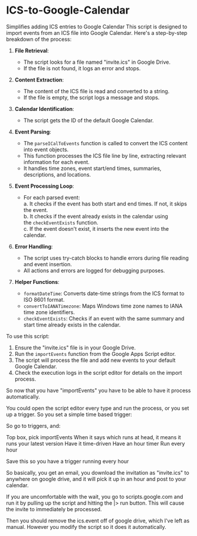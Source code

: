# ICS-to-Google-Calendar
Simplifies adding ICS entries to Google Calendar
This script is designed to import events from an ICS file into Google Calendar. Here's a step-by-step breakdown of the process:

1. **File Retrieval**:
    
    - The script looks for a file named "invite.ics" in Google Drive.
    - If the file is not found, it logs an error and stops.
    
2. **Content Extraction**:
    
    - The content of the ICS file is read and converted to a string.
    - If the file is empty, the script logs a message and stops.
    
3. **Calendar Identification**:
    
    - The script gets the ID of the default Google Calendar.
    
4. **Event Parsing**:
    
    - The `parseICalToEvents` function is called to convert the ICS content into event objects.
    - This function processes the ICS file line by line, extracting relevant information for each event.
    - It handles time zones, event start/end times, summaries, descriptions, and locations.
    
5. **Event Processing Loop**:
    
    - For each parsed event:  
        a. It checks if the event has both start and end times. If not, it skips the event.  
        b. It checks if the event already exists in the calendar using the `checkEventExists` function.  
        c. If the event doesn't exist, it inserts the new event into the calendar.
    
6. **Error Handling**:
    
    - The script uses try-catch blocks to handle errors during file reading and event insertion.
    - All actions and errors are logged for debugging purposes.
    
7. **Helper Functions**:
    
    - `formatDateTime`: Converts date-time strings from the ICS format to ISO 8601 format.
    - `convertToIANATimezone`: Maps Windows time zone names to IANA time zone identifiers.
    - `checkEventExists`: Checks if an event with the same summary and start time already exists in the calendar.
    

To use this script:

1. Ensure the "invite.ics" file is in your Google Drive.
2. Run the `importEvents` function from the Google Apps Script editor.
3. The script will process the file and add new events to your default Google Calendar.
4. Check the execution logs in the script editor for details on the import process.

So now that you have "importEvents" you have to be able to have it process automatically.

You could open the script editor every type and run the process, or you set up a trigger.  So you set a simple time based trigger:

So go to triggers, and:

Top box, pick importEvents
When it says which runs at head, it means it runs your latest version
Have it time-driven
Have an hour timer
Run every hour

Save this so you have a trigger running every hour

So basically, you get an email, you download the invitation as "invite.ics" to anywhere on google drive, and it will pick it up in an hour and post to your calendar.

If you are uncomfortable with the wait, you go to scripts.google.com and run it by pulling up the script and hitting the |> run button.  This will cause the invite to immediately be processed.

Then you should remove the ics.event off of google drive, which I've left as manual.  However you modify the script so it does it automatically.
